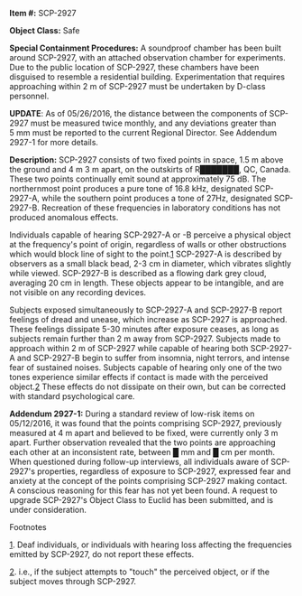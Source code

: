 **Item #:** SCP-2927

**Object Class:** Safe

**Special Containment Procedures:** A soundproof chamber has been built around SCP-2927, with an attached observation chamber for experiments. Due to the public location of SCP-2927, these chambers have been disguised to resemble a residential building. Experimentation that requires approaching within 2 m of SCP-2927 must be undertaken by D-class personnel.

**UPDATE**: As of 05/26/2016, the distance between the components of SCP-2927 must be measured twice monthly, and any deviations greater than 5 mm must be reported to the current Regional Director. See Addendum 2927-1 for more details.

**Description:** SCP-2927 consists of two fixed points in space, 1.5 m above the ground and 4 m 3 m apart, on the outskirts of R███████, QC, Canada. These two points continually emit sound at approximately 75 dB. The northernmost point produces a pure tone of 16.8 kHz, designated SCP-2927-A, while the southern point produces a tone of 27Hz, designated SCP-2927-B. Recreation of these frequencies in laboratory conditions has not produced anomalous effects.

Individuals capable of hearing SCP-2927-A or -B perceive a physical object at the frequency's point of origin, regardless of walls or other obstructions which would block line of sight to the point.[1](javascript:;) SCP-2927-A is described by observers as a small black bead, 2-3 cm in diameter, which vibrates slightly while viewed. SCP-2927-B is described as a flowing dark grey cloud, averaging 20 cm in length. These objects appear to be intangible, and are not visible on any recording devices.

Subjects exposed simultaneously to SCP-2927-A and SCP-2927-B report feelings of dread and unease, which increase as SCP-2927 is approached. These feelings dissipate 5-30 minutes after exposure ceases, as long as subjects remain further than 2 m away from SCP-2927. Subjects made to approach within 2 m of SCP-2927 while capable of hearing both SCP-2927-A and SCP-2927-B begin to suffer from insomnia, night terrors, and intense fear of sustained noises. Subjects capable of hearing only one of the two tones experience similar effects if contact is made with the perceived object.[2](javascript:;) These effects do not dissipate on their own, but can be corrected with standard psychological care.

**Addendum 2927-1:** During a standard review of low-risk items on 05/12/2016, it was found that the points comprising SCP-2927, previously measured at 4 m apart and believed to be fixed, were currently only 3 m apart. Further observation revealed that the two points are approaching each other at an inconsistent rate, between █ mm and █ cm per month. When questioned during follow-up interviews, all individuals aware of SCP-2927's properties, regardless of exposure to SCP-2927, expressed fear and anxiety at the concept of the points comprising SCP-2927 making contact. A conscious reasoning for this fear has not yet been found. A request to upgrade SCP-2927's Object Class to Euclid has been submitted, and is under consideration.

Footnotes

[1](javascript:;). Deaf individuals, or individuals with hearing loss affecting the frequencies emitted by SCP-2927, do not report these effects.

[2](javascript:;). i.e., if the subject attempts to "touch" the perceived object, or if the subject moves through SCP-2927.